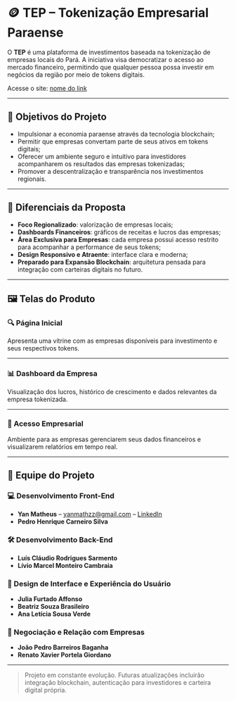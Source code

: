 # 🪙 TEP – Tokenização Empresarial Paraense

O **TEP** é uma plataforma de investimentos baseada na tokenização de empresas locais do Pará. A iniciativa visa democratizar o acesso ao mercado financeiro, permitindo que qualquer pessoa possa investir em negócios da região por meio de tokens digitais.

Acesse o site: [nome do link](link)

---

## 🎯 Objetivos do Projeto

- Impulsionar a economia paraense através da tecnologia blockchain;
- Permitir que empresas convertam parte de seus ativos em tokens digitais;
- Oferecer um ambiente seguro e intuitivo para investidores acompanharem os resultados das empresas tokenizadas;
- Promover a descentralização e transparência nos investimentos regionais.

---

## 🌟 Diferenciais da Proposta

- **Foco Regionalizado**: valorização de empresas locais;
- **Dashboards Financeiros**: gráficos de receitas e lucros das empresas;
- **Área Exclusiva para Empresas**: cada empresa possui acesso restrito para acompanhar a performance de seus tokens;
- **Design Responsivo e Atraente**: interface clara e moderna;
- **Preparado para Expansão Blockchain**: arquitetura pensada para integração com carteiras digitais no futuro.

---

## 🖼️ Telas do Produto

### 🔍 Página Inicial
Apresenta uma vitrine com as empresas disponíveis para investimento e seus respectivos tokens.



---

### 📊 Dashboard da Empresa
Visualização dos lucros, histórico de crescimento e dados relevantes da empresa tokenizada.



---

### 🔐 Acesso Empresarial
Ambiente para as empresas gerenciarem seus dados financeiros e visualizarem relatórios em tempo real.



---

## 👥 Equipe do Projeto

### 💻 Desenvolvimento Front-End
- **Yan Matheus** – yanmathzz@gmail.com – [LinkedIn](https://www.linkedin.com/in/yanmatheus)  
- **Pedro Henrique Carneiro Silva**

### 🛠️ Desenvolvimento Back-End
- **Luís Cláudio Rodrigues Sarmento**
- **Lívio Marcel Monteiro Cambraia**

### 🎨 Design de Interface e Experiência do Usuário
- **Julia Furtado Affonso**
- **Beatriz Souza Brasileiro**
- **Ana Letícia Sousa Verde**

### 🤝 Negociação e Relação com Empresas
- **João Pedro Barreiros Baganha**
- **Renato Xavier Portela Giordano**

---

> Projeto em constante evolução. Futuras atualizações incluirão integração blockchain, autenticação para investidores e carteira digital própria.
